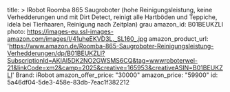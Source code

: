 title: >
  IRobot Roomba 865 Saugroboter (hohe Reinigungsleistung, keine Verhedderungen und mit Dirt Detect,
  reinigt alle Hartböden und Teppiche, idela bei Tierhaaren, Reinigung nach Zeitplan) grau
amazon_id: B01BEUKZLI
photo: https://images-eu.ssl-images-amazon.com/images/I/41uheEKVD3L._SL160_.jpg
amazon_product_url: 'https://www.amazon.de/Roomba-865-Saugroboter-Reinigungsleistung-Verhedderungen/dp/B01BEUKZLI?SubscriptionId=AKIAI5DK2NO2GWSMS6CQ&tag=wwwroboterwel-21&linkCode=xm2&camp=2025&creative=165953&creativeASIN=B01BEUKZLI'
Brand: iRobot
amazon_offer_price: "30000"
amazon_price: "59900"
id: 5a46df04-5de3-458e-83db-7eac1f382212

